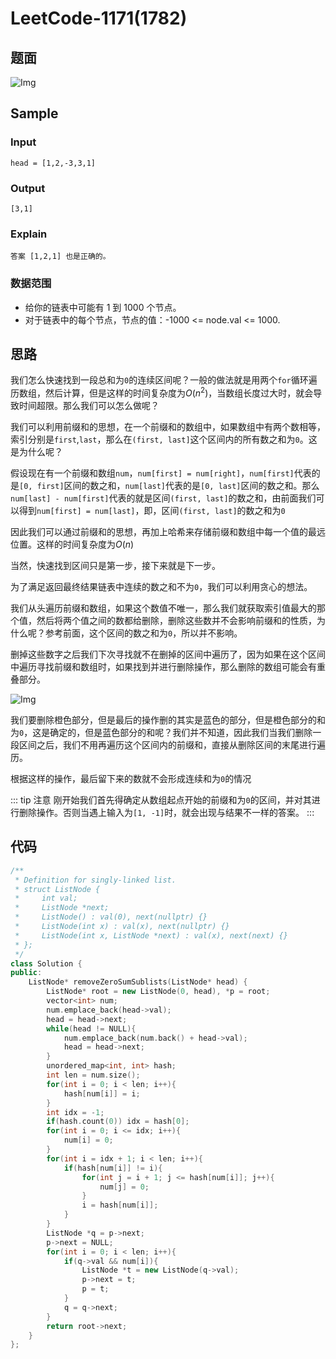 # LeetCode-1171(1782)

## 题面

![Img](https://cdn.jsdelivr.net/gh/zhangyufeng0123/ImageHosting/img/yank-note-picgo-img-20230611223436.png)

## Sample

### Input

```
head = [1,2,-3,3,1]
```

### Output

```
[3,1]
```

### Explain

```
答案 [1,2,1] 也是正确的。
```

### 数据范围

- 给你的链表中可能有 1 到 1000 个节点。
- 对于链表中的每个节点，节点的值：-1000 <= node.val <= 1000.

## 思路

我们怎么快速找到一段总和为`0`的连续区间呢？一般的做法就是用两个`for`循环遍历数组，然后计算，但是这样的时间复杂度为$O(n^2)$，当数组长度过大时，就会导致时间超限。那么我们可以怎么做呢？

我们可以利用前缀和的思想，在一个前缀和的数组中，如果数组中有两个数相等，索引分别是`first`,`last`，那么在`(first, last]`这个区间内的所有数之和为`0`。这是为什么呢？

假设现在有一个前缀和数组`num`，`num[first] = num[right]`，`num[first]`代表的是`[0, first]`区间的数之和，`num[last]`代表的是`[0, last]`区间的数之和。那么`num[last] - num[first]`代表的就是区间`(first, last]`的数之和，由前面我们可以得到`num[first] = num[last]`，即，区间`(first, last]`的数之和为`0`

因此我们可以通过前缀和的思想，再加上哈希来存储前缀和数组中每一个值的最远位置。这样的时间复杂度为$O(n)$

当然，快速找到区间只是第一步，接下来就是下一步。

为了满足返回最终结果链表中连续的数之和不为`0`，我们可以利用贪心的想法。

我们从头遍历前缀和数组，如果这个数值不唯一，那么我们就获取索引值最大的那个值，然后将两个值之间的数都给删除，删除这些数并不会影响前缀和的性质，为什么呢？参考前面，这个区间的数之和为`0`，所以并不影响。

删掉这些数字之后我们下次寻找就不在删掉的区间中遍历了，因为如果在这个区间中遍历寻找前缀和数组时，如果找到并进行删除操作，那么删除的数组可能会有重叠部分。

![Img](https://cdn.jsdelivr.net/gh/zhangyufeng0123/ImageHosting/img/yank-note-picgo-img-20230611230552.png)

我们要删除橙色部分，但是最后的操作删的其实是蓝色的部分，但是橙色部分的和为`0`，这是确定的，但是蓝色部分的和呢？我们并不知道，因此我们当我们删除一段区间之后，我们不用再遍历这个区间内的前缀和，直接从删除区间的末尾进行遍历。

根据这样的操作，最后留下来的数就不会形成连续和为`0`的情况

::: tip 注意
刚开始我们首先得确定从数组起点开始的前缀和为`0`的区间，并对其进行删除操作。否则当遇上输入为`[1, -1]`时，就会出现与结果不一样的答案。
:::

## 代码

```cpp
/**
 * Definition for singly-linked list.
 * struct ListNode {
 *     int val;
 *     ListNode *next;
 *     ListNode() : val(0), next(nullptr) {}
 *     ListNode(int x) : val(x), next(nullptr) {}
 *     ListNode(int x, ListNode *next) : val(x), next(next) {}
 * };
 */
class Solution {
public:
    ListNode* removeZeroSumSublists(ListNode* head) {
        ListNode* root = new ListNode(0, head), *p = root;
        vector<int> num;
        num.emplace_back(head->val);
        head = head->next;
        while(head != NULL){
            num.emplace_back(num.back() + head->val);
            head = head->next;
        }
        unordered_map<int, int> hash;
        int len = num.size();
        for(int i = 0; i < len; i++){
            hash[num[i]] = i;
        }
        int idx = -1;
        if(hash.count(0)) idx = hash[0];
        for(int i = 0; i <= idx; i++){
            num[i] = 0;
        }
        for(int i = idx + 1; i < len; i++){
            if(hash[num[i]] != i){
                for(int j = i + 1; j <= hash[num[i]]; j++){
                    num[j] = 0;
                }
                i = hash[num[i]];
            }
        }
        ListNode *q = p->next;
        p->next = NULL;
        for(int i = 0; i < len; i++){
            if(q->val && num[i]){
                ListNode *t = new ListNode(q->val);
                p->next = t;
                p = t;
            }
            q = q->next;
        }
        return root->next;
    }
};
```
